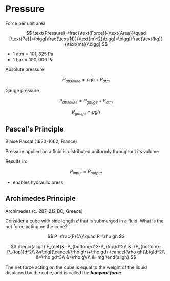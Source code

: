 # Pressure

Force per unit area

$$
\text{Pressure}=\frac{\text{Force}}{\text{Area}}\quad [\text{Pa}]=\bigg[\frac{\text{N}}{\text{m}^2}\bigg]=\bigg[\frac{\text{kg}}{\text{ms}}\bigg]
$$

- $1\text{ atm}=101,325\text{ Pa}$
- $1\text{ bar}=100,000\text{ Pa}$

Absolute pressure

$$
P_{absolute}=\rho gh+P_{atm}
$$

Gauge pressure

$$
P_{absolute}=P_{gauge}+P_{atm}
$$

$$
P_{gauge}=\rho gh
$$

## Pascal's Principle

Blaise Pascal (1623-1662, France)

Pressure applied on a fluid is distributed uniformly throughout its volume

Results in:

$$
P_{input}=P_{output}
$$

- enables hydraulic press

## Archimedes Principle

Archimedes (c. 287-212 BC, Greece)

Consider a cube with side length $d$ that is submerged in a fluid. What is the net force acting on the cube?

$$
P=\frac{F}{A}\quad P=\rho gh
$$

$$
\begin{align}
F_{net}&=P_{bottom}d^2-P_{top}d^2\\
&=(P_{bottom}-P_{top})d^2\\
&=\big[(\cancel{\rho gh}+\rho gd)-\cancel{\rho gh}\big]d^2\\
&=\rho gd^3\\
&=\rho gV\\
&=mg
\end{align}
$$

The net force acting on the cube is equal to the weight of the liquid displaced by the cube, and is called the ***buoyant force***